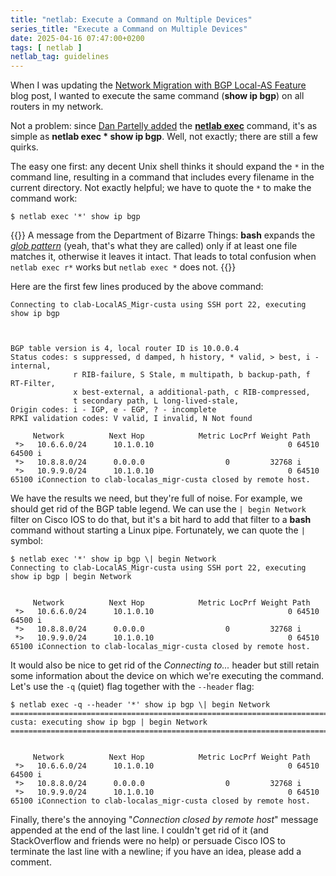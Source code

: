 ```yaml
---
title: "netlab: Execute a Command on Multiple Devices"
series_title: "Execute a Command on Multiple Devices"
date: 2025-04-16 07:47:00+0200
tags: [ netlab ]
netlab_tag: guidelines
---
```

When I was updating the [Network Migration with BGP Local-AS Feature](/2009/03/bgp-local-as-feature-basics/) blog post, I wanted to execute the same command (**show ip bgp**) on all routers in my network.

Not a problem: since [Dan Partelly added](https://github.com/ipspace/netlab/pull/1398) the **[netlab exec](https://netlab.tools/netlab/exec/)** command, it's as simple as **netlab exec \* show ip bgp**. Well, not exactly; there are still a few quirks.
<!--more-->
The easy one first: any decent Unix shell thinks it should expand the `*` in the command line, resulting in a command that includes every filename in the current directory. Not exactly helpful; we have to quote the `*` to make the command work:

```
$ netlab exec '*' show ip bgp
```

{{<note>}}
A message from the Department of Bizarre Things: **bash** expands the *[glob pattern](https://en.wikipedia.org/wiki/Glob_(programming))* (yeah, that's what they are called) only if at least one file matches it, otherwise it leaves it intact. That leads to total confusion when `netlab exec r*` works but `netlab exec *` does not.
{{</note>}}

Here  are the first few lines produced by the above command:

```
Connecting to clab-LocalAS_Migr-custa using SSH port 22, executing show ip bgp



BGP table version is 4, local router ID is 10.0.0.4
Status codes: s suppressed, d damped, h history, * valid, > best, i - internal,
              r RIB-failure, S Stale, m multipath, b backup-path, f RT-Filter,
              x best-external, a additional-path, c RIB-compressed,
              t secondary path, L long-lived-stale,
Origin codes: i - IGP, e - EGP, ? - incomplete
RPKI validation codes: V valid, I invalid, N Not found

     Network          Next Hop            Metric LocPrf Weight Path
 *>   10.6.6.0/24      10.1.0.10                              0 64510 64500 i
 *>   10.8.8.0/24      0.0.0.0                  0         32768 i
 *>   10.9.9.0/24      10.1.0.10                              0 64510 65100 iConnection to clab-localas_migr-custa closed by remote host.
```

We have the results we need, but they're full of noise. For example, we should get rid of the BGP table legend. We can use the `| begin Network` filter on Cisco IOS to do that, but it's a bit hard to add that filter to a **bash** command without starting a Linux pipe. Fortunately, we can quote the `|` symbol:

```
$ netlab exec '*' show ip bgp \| begin Network
Connecting to clab-LocalAS_Migr-custa using SSH port 22, executing show ip bgp | begin Network


     Network          Next Hop            Metric LocPrf Weight Path
 *>   10.6.6.0/24      10.1.0.10                              0 64510 64500 i
 *>   10.8.8.0/24      0.0.0.0                  0         32768 i
 *>   10.9.9.0/24      10.1.0.10                              0 64510 65100 iConnection to clab-localas_migr-custa closed by remote host.
```

It would also be nice to get rid of the *Connecting to...* header but still retain some information about the device on which we're executing the command. Let's use the `-q` (quiet) flag together with the `--header` flag:

```
$ netlab exec -q --header '*' show ip bgp \| begin Network
================================================================================
custa: executing show ip bgp | begin Network
================================================================================


     Network          Next Hop            Metric LocPrf Weight Path
 *>   10.6.6.0/24      10.1.0.10                              0 64510 64500 i
 *>   10.8.8.0/24      0.0.0.0                  0         32768 i
 *>   10.9.9.0/24      10.1.0.10                              0 64510 65100 iConnection to clab-localas_migr-custa closed by remote host.
```

Finally, there's the annoying "*Connection closed by remote host*" message appended at the end of the last line. I couldn't get rid of it (and StackOverflow and friends were no help) or persuade Cisco IOS to terminate the last line with a newline; if you have an idea, please add a comment.
